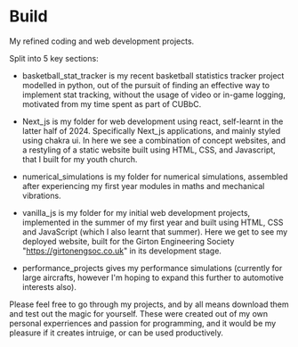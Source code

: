# Build
My refined coding and web development projects.

Split into 5 key sections:

- basketball_stat_tracker is my recent basketball statistics tracker project modelled in python, out of the pursuit of finding an effective way to implement stat tracking, without the usage of video or in-game logging, motivated from my time spent as part of CUBbC.

- Next_js is my folder for web development using react, self-learnt in the latter half of 2024. Specifically Next_js applications, and mainly styled using chakra ui. In here we see a combination of concept websites, and a restyling of a static website built using HTML, CSS, and Javascript, that I built for my youth church.

- numerical_simulations is my folder for numerical simulations, assembled after experiencing my first year modules in maths and mechanical vibrations.

- vanilla_js is my folder for my initial web development projects, implemented in the summer of my first year and built using HTML, CSS and JavaScript (which I also learnt that summer). Here we get to see my deployed website, built for the Girton Engineering Society "https://girtonengsoc.co.uk" in its development stage.

- performance_projects gives my performance simulations (currently for large aircrafts, however I'm hoping to expand this further to automotive interests also).

Please feel free to go through my projects, and by all means download them and test out the magic for yourself. These were created out of my own personal experriences and passion for programming, and it would be my pleasure if it creates intruige, or can be used productively.
